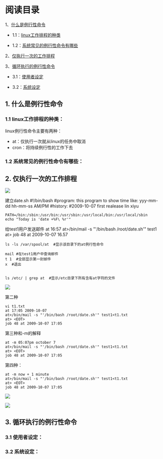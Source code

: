 # 阅读目录 #

1、[什么是例行性命令](#jump1)

- 1.1：[linux工作排程的种类](#jump1.1)

- 1.2：[系统常见的例行性命令有哪些](#jump1.2)


2、[仅执行一次的工作排程](#jump2)

3、[循环执行的例行性命令](#jump3)

- 3.1：[使用者设定](#jump3.1)

- 3.2：[系统设定](#jump3.2)



<h2 id="1">1. <span id="jump1">什么是例行性命令</span></h2>



<h3 id="1.1">1.1 <span id="jump1.1">linux工作排程的种类：</span></h3>

linux例行性命令主要有两种：

- at：仅执行一次就从linux的任务中取消
- cron：将持续例行性的工作下去



<h3 id="1.2">1.2 <span id="jump1.2">系统常见的例行性命令有哪些：</span></h3>






<h2 id="2">2. <span id="jump2">仅执行一次的工作排程</span></h2>

![](https://i.imgur.com/7LKCatM.png)

建立date.sh
    #!/bin/bash
    #program: this program to show time like: yyy-mm-dd hh-mm-ss AM/PM
    #history:
    #2009-10-07 first realease lin xiyu
    
    PATH=/bin:/sbin:/usr/bin:/usr/sbin:/usr/local/bin:/usr/local/sbin
    echo "Today is 'date +%F\ %r'"
给test1用户发送邮件
    at 16:57
    at>/bin/mail -s "'/bin/bash /root/date.sh'" test1
    at> <EOT> 
    job 48 at 2009-10-07 16.57
    

    ls -ls /var/spool/at  #显示该目录下的at例行性命令

    mail #在test1用户中查询邮件
    t 1  #全部显示第一封邮件
    x  #退出


    ls /etc/ | grep at  #显示/etc目录下所有含有at字符的文件





![](https://i.imgur.com/1gc0S7L.png)

  
第二种

    vi t1.txt
    at 17:05 2009-10-07
    at>/bin/mail -s "'/bin/bash /root/date.sh'" test1<t1.txt
    at> <EOT> 
    job 48 at 2009-10-07 17:05    

第三种和-m的解释

    at -m 05:07pm october 7
    at>/bin/mail -s "'/bin/bash /root/date.sh'" test1<t1.txt
    at> <EOT> 
    job 48 at 2009-10-07 17:05   

第四种：

    at -m now + 1 minute
    at>/bin/mail -s "'/bin/bash /root/date.sh'" test1<t1.txt
    at> <EOT> 
    job 48 at 2009-10-07 17:05   



![](https://i.imgur.com/6SdhY1V.png)

![](https://i.imgur.com/6YLm2BL.png)




<h2 id="3">3. <span id="jump3">循环执行的例行性命令</span></h2>


<h3 id="3.1">3.1 <span id="jump3.1">使用者设定：</span></h3>




<h3 id="3.2">3.2 <span id="jump3.2">系统设定：</span></h3>